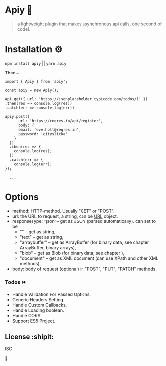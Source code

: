 # Apiy 🚀
> a lightweight plugin that makes asynchronous api calls, one second of code!.

# Installation ⚙️

`npm install apiy` ||
`yarn apiy`

Then...

```
import { Apiy } from 'apiy';

const apiy = new Apiy();

api.get({ url: 'https://jsonplaceholder.typicode.com/todos/1' })
.then(res => console.log(res))
.catch(err => console.log(err))

apiy.post({
      url: 'https://reqres.in/api/register',
      body: {
      email: 'eve.holt@reqres.in',
      password: 'cityslicka'
    }
  })
  .then(res => {
    console.log(res);
  })
  .catch(err => {
    console.log(err);
});

  ...
```
# Options
- method: HTTP-method. Usually "GET" or "POST".
- url:  the URL to request, a string, can be [URL](https://javascript.info/url) object.
- responseType: "json"– get as JSON (parsed automatically). can set to be
   - "" – get as string,
   - "text" – get as string,
   - "arraybuffer" – get as ArrayBuffer (for binary data, see chapter ArrayBuffer, binary arrays),
   - "blob" – get as Blob (for binary data, see chapter ),
   - "document" – get as XML document (can use XPath and other XML methods),
 - body: body of request (optional) in "POST", "PUT", "PATCH" methods.

### Todos :fast_forward:
  - Handle Validation For Passed Options.
  - Generic Headers Setting.
  - Handle Custom Callbacks.
  - Handle Loading boolean.
  - Handle CORS.
  - Support ES5 Project.

 License :shipit:
----
ISC

:open_hands:
